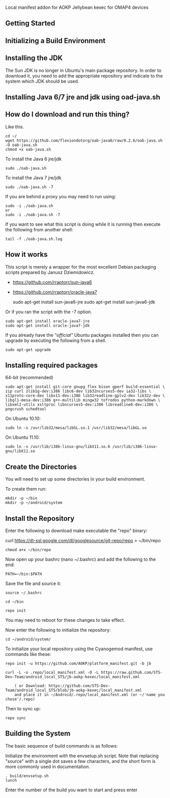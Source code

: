 Local manifest addon for AOKP Jellybean kexec for OMAP4 devices

Getting Started
---------------

Initializing a Build Environment
--------------------------

Installing the JDK
-------------------

The Sun JDK is no longer in Ubuntu's main package repository. In order to download it, you need to add the appropriate repository and indicate to the system which JDK should be used.


Installing Java 6/7 jre and jdk using oad-java.sh
-------------------------------------------------

How do I download and run this thing?
-------------------------------------
Like this.

	cd ~/
	wget https://github.com/flexiondotorg/oab-java6/raw/0.2.6/oab-java.sh -O oab-java.sh
	chmod +x oab-java.sh
	
To install the Java 6 jre/jdk

	sudo ./oab-java.sh
	
To install the Java 7 jre/jdk

	sudo ./oab-java.sh -7

If you are behind a proxy you may need to run using:

	sudo -i ./oab-java.sh
	or
	sudo -i ./oab-java.sh -7

If you want to see what this script is doing while it is running then execute
the following from another shell:

	tail -f ./oab-java.sh.log

How it works
------------

This script is merely a wrapper for the most excellent Debian packaging
scripts prepared by Janusz Dziemidowicz.

* https://github.com/rraptorr/sun-java6
* https://github.com/rraptorr/oracle-java7

	sudo apt-get install sun-java6-jre
	sudo apt-get install sun-java6-jdk

Or if you ran the script with the -7 option.

	sudo apt-get install oracle-java7-jre
	sudo apt-get install oracle-java7-jdk

If you already have the *"official"* Ubuntu packages installed then you
can upgrade by executing the following from a shell.

	sudo apt-get upgrade

Installing required packages
----------------------------

64-bit (recommended)


    sudo apt-get install git-core gnupg flex bison gperf build-essential \
    zip curl zlib1g-dev:i386 libc6-dev lib32ncurses5-dev ia32-libs \
    x11proto-core-dev libx11-dev:i386 lib32readline-gplv2-dev lib32z-dev \
    libgl1-mesa-dev:i386 g++-multilib mingw32 tofrodos python-markdown \
    libxml2-utils xsltproc libncurses5-dev:i386 libreadline6-dev:i386 \
	pngcrush schedtool 
    
    
On Ubuntu 10.10:

    sudo ln -s /usr/lib32/mesa/libGL.so.1 /usr/lib32/mesa/libGL.so
    
On Ubuntu 11.10:

    sudo ln -s /usr/lib/i386-linux-gnu/libX11.so.6 /usr/lib/i386-linux-gnu/libX11.so

Create the Directories
----------------------

You will need to set up some directories in your build environment.

To create them run:

    mkdir -p ~/bin 
	mkdir -p ~/android/system
	
Install the Repository
----------------------

Enter the following to download make executable the "repo" binary:


curl https://dl-ssl.google.com/dl/googlesource/git-repo/repo > ~/bin/repo

	chmod a+x ~/bin/repo

Now open up your bashrc (nano ~/.bashrc) and add the following to the end:

	PATH=~/bin:$PATH

Save the file and source it:

	source ~/.bashrc

	cd ~/bin

	repo init

You may need to reboot for these changes to take effect. 


Now enter the following to initialize the repository:

	cd ~/android/system/
	

To initialize your local repository using the Cyanogemod manifest, use commands like these:

    repo init -u https://github.com/AOKP/platform_manifest.git -b jb
    
    curl -L -o .repo/local_manifest.xml -O -L https://raw.github.com/STS-Dev-Team/android_local_STS/jb-aokp-kexec/local_manifest.xml

    	( or Download: https://github.com/STS-Dev-Team/android_local_STS/blob/jb-aokp-kexec/local_manifest.xml
		and place it in ~/Android/.repo/local_manifest.xml (or ~/'name you chose'/.repo)

Then to sync up:

    repo sync

Building the System
-------------------

The basic sequence of build commands is as follows:

Initialize the environment with the envsetup.sh script. Note that replacing "source" with a single dot saves a few characters, and the short form is more commonly used in documentation.


	. build/envsetup.sh
	lunch

Enter the number of the build you want to start and press enter
